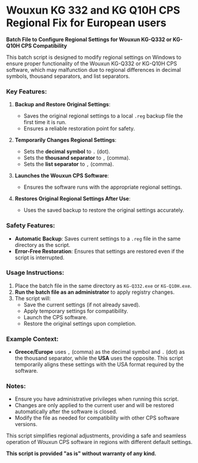 # Wouxun KG 332 and KG Q10H CPS Regional Fix for European users

**Batch File to Configure Regional Settings for Wouxun KG-Q332 or KG-Q10H CPS Compatibility**  

This batch script is designed to modify regional settings on Windows to ensure proper functionality of the Wouxun KG-Q332 or KG-Q10H CPS software, which may malfunction due to regional differences in decimal symbols, thousand separators, and list separators.  

### Key Features:  
1. **Backup and Restore Original Settings**:  
   - Saves the original regional settings to a local `.reg` backup file the first time it is run.  
   - Ensures a reliable restoration point for safety.  

2. **Temporarily Changes Regional Settings**:  
   - Sets the **decimal symbol** to `.` (dot).  
   - Sets the **thousand separator** to `,` (comma).  
   - Sets the **list separator** to `,` (comma).  

3. **Launches the Wouxun CPS Software**:  
   - Ensures the software runs with the appropriate regional settings.  

4. **Restores Original Regional Settings After Use**:  
   - Uses the saved backup to restore the original settings accurately.  
   
### Safety Features:  
- **Automatic Backup**: Saves current settings to a `.reg` file in the same directory as the script.  
- **Error-Free Restoration**: Ensures that settings are restored even if the script is interrupted.  

### Usage Instructions:  
1. Place the batch file in the same directory as `KG-Q332.exe` or `KG-Q10H.exe`.  
2. **Run the batch file as an administrator** to apply registry changes.  
3. The script will:
   - Save the current settings (if not already saved).
   - Apply temporary settings for compatibility.
   - Launch the CPS software.
   - Restore the original settings upon completion.

### Example Context:  
- **Greece/Europe** uses `,` (comma) as the decimal symbol and `.` (dot) as the thousand separator, while the **USA** uses the opposite. This script temporarily aligns these settings with the USA format required by the software.  

### Notes:  
- Ensure you have administrative privileges when running this script.  
- Changes are only applied to the current user and will be restored automatically after the software is closed.  
- Modify the file as needed for compatibility with other CPS software versions.  

This script simplifies regional adjustments, providing a safe and seamless operation of Wouxun CPS software in regions with different default settings.

**This script is provided "as is" without warranty of any kind.**
